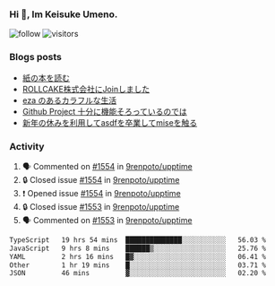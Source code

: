 ### Hi 👋, Im Keisuke Umeno.

<!--
**9renpoto/9renpoto** is a ✨ _special_ ✨ repository because its `README.md` (this file) appears on your GitHub profile.

Here are some ideas to get you started:

- 🔭 I’m currently working on ...
- 🌱 I’m currently learning ...
- 👯 I’m looking to collaborate on ...
- 🤔 I’m looking for help with ...
- 💬 Ask me about ...
- 📫 How to reach me: ...
- 😄 Pronouns: ...
- ⚡ Fun fact: ...
-->

![follow](https://img.shields.io/github/followers/9renpoto?label=Follow&style=social)
![visitors](https://komarev.com/ghpvc/?username=9renpoto&label=Profile%20views&color=0e75b6&style=flat)

### Blogs posts

<!-- BLOG-POST-LIST:START -->
- [紙の本を読む](https://9renpoto.win/entry/2024/02/25/reading-papar-book)
- [ROLLCAKE株式会社にJoinしました](https://9renpoto.win/entry/2024/02/11/join)
- [eza のあるカラフルな生活](https://9renpoto.win/entry/2024/02/01/eza)
- [Github Project 十分に機能そろっているのでは](https://9renpoto.win/entry/2024/01/14/gh-projects)
- [新年の休みを利用してasdfを卒業してmiseを触る](https://9renpoto.win/entry/2024/01/07/mise)
<!-- BLOG-POST-LIST:END -->

### Activity

<!--START_SECTION:activity-->
1. 🗣 Commented on [#1554](https://github.com/9renpoto/upptime/issues/1554#issuecomment-1982835418) in [9renpoto/upptime](https://github.com/9renpoto/upptime)
2. 🔒 Closed issue [#1554](https://github.com/9renpoto/upptime/issues/1554) in [9renpoto/upptime](https://github.com/9renpoto/upptime)
3. ❗ Opened issue [#1554](https://github.com/9renpoto/upptime/issues/1554) in [9renpoto/upptime](https://github.com/9renpoto/upptime)
4. 🔒 Closed issue [#1553](https://github.com/9renpoto/upptime/issues/1553) in [9renpoto/upptime](https://github.com/9renpoto/upptime)
5. 🗣 Commented on [#1553](https://github.com/9renpoto/upptime/issues/1553#issuecomment-1982730808) in [9renpoto/upptime](https://github.com/9renpoto/upptime)
<!--END_SECTION:activity-->

<!--START_SECTION:waka-->

```txt
TypeScript   19 hrs 54 mins  ██████████████░░░░░░░░░░░   56.03 %
JavaScript   9 hrs 8 mins    ██████▒░░░░░░░░░░░░░░░░░░   25.76 %
YAML         2 hrs 16 mins   █▓░░░░░░░░░░░░░░░░░░░░░░░   06.41 %
Other        1 hr 19 mins    █░░░░░░░░░░░░░░░░░░░░░░░░   03.71 %
JSON         46 mins         ▓░░░░░░░░░░░░░░░░░░░░░░░░   02.20 %
```

<!--END_SECTION:waka-->
